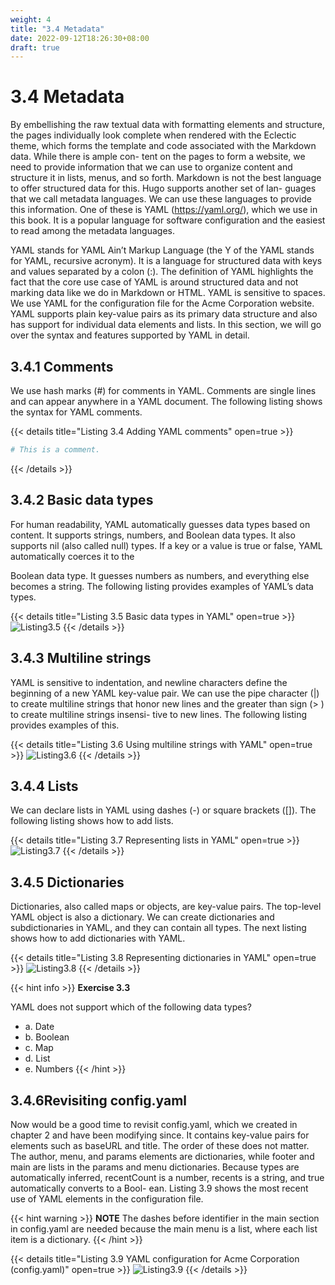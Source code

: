 ```yaml
---
weight: 4
title: "3.4 Metadata"
date: 2022-09-12T18:26:30+08:00
draft: true
---
```


# 3.4 Metadata

By embellishing the raw textual data with formatting elements and structure, the pages individually look complete when rendered with the Eclectic theme, which forms the template and code associated with the Markdown data. While there is ample con- tent on the pages to form a website, we need to provide information that we can use to organize content and structure it in lists, menus, and so forth. Markdown is not the best language to offer structured data for this. Hugo supports another set of lan- guages that we call metadata languages. We can use these languages to provide this information. One of these is YAML (https://yaml.org/), which we use in this book. It is a popular language for software configuration and the easiest to read among the metadata languages.

YAML stands for YAML Ain’t Markup Language (the Y of the YAML stands for YAML, recursive acronym). It is a language for structured data with keys and values separated by a colon (:). The definition of YAML highlights the fact that the core use case of YAML is around structured data and not marking data like we do in Markdown or HTML. YAML is sensitive to spaces. We use YAML for the configuration file for the Acme Corporation website. YAML supports plain key-value pairs as its primary data structure and also has support for individual data elements and lists. In this section, we will go over the syntax and features supported by YAML in detail.

## 3.4.1 Comments
We use hash marks (#) for comments in YAML. Comments are single lines and can appear anywhere in a YAML document. The following listing shows the syntax for YAML comments.

{{< details title="Listing 3.4   Adding YAML comments" open=true >}}
```yaml
# This is a comment.
```
{{< /details >}}

## 3.4.2 Basic data types

For human readability, YAML automatically guesses data types based on content. It supports strings, numbers, and Boolean data types. It also supports nil  (also called  null) types. If a key or a value is true or false, YAML automatically coerces it to the

Boolean data type. It guesses numbers as numbers, and everything else becomes a string. The following listing provides examples of YAML’s data types.

{{< details title="Listing 3.5   Basic data types in YAML" open=true >}}
![Listing3.5](Listing3.5.svg)
{{< /details >}}    

## 3.4.3 Multiline strings

YAML is sensitive to indentation, and newline characters define the beginning of a new YAML key-value pair. We can use the pipe character (|) to create multiline strings that honor new lines and the greater than sign (> ) to create multiline strings insensi- tive to new lines. The following listing provides examples of this.

{{< details title="Listing 3.6  Using multiline strings with YAML" open=true >}}
![Listing3.6](Listing3.6.svg)
{{< /details >}}

## 3.4.4 Lists

We can declare lists in YAML using dashes (-) or square brackets ([]). The following listing shows how to add lists.

{{< details title="Listing 3.7  Representing lists in YAML" open=true >}}
![Listing3.7](Listing3.7.svg)
{{< /details >}}

## 3.4.5 Dictionaries

Dictionaries, also called maps or objects, are key-value pairs. The top-level YAML object is also a dictionary. We can create dictionaries and subdictionaries in YAML, and they can contain all types. The next listing shows how to add dictionaries with YAML.

{{< details title="Listing 3.8 Representing dictionaries in YAML" open=true >}}
![Listing3.8](Listing3.8.svg)
{{< /details >}}

{{< hint info >}}
**Exercise 3.3**

YAML does not support which of the following data types?
- a. Date
- b. Boolean
- c. Map
- d. List
- e. Numbers
{{< /hint >}}

## 3.4.6Revisiting config.yaml

Now would be a good time to revisit config.yaml, which we created in chapter 2 and have been modifying since. It contains key-value pairs for elements such as baseURL and title. The order of these does not matter.
The author, menu, and params elements are dictionaries, while footer and main are lists in the params and menu dictionaries. Because types are automatically inferred, recentCount is a number, recents is a string, and true automatically converts to a Bool- ean. Listing 3.9 shows the most recent use of YAML elements in the configuration file.

{{< hint warning >}}
**NOTE** The dashes before identifier in the main section in config.yaml are needed because the main menu is a list, where each list item is a dictionary.
{{< /hint >}}

{{< details title="Listing 3.9 YAML configuration for Acme Corporation (config.yaml)" open=true >}}
![Listing3.9](Listing3.9.svg)
{{< /details >}}
